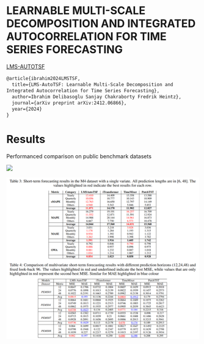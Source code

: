 # LEARNABLE MULTI-SCALE DECOMPOSITION AND INTEGRATED AUTOCORRELATION FOR TIME SERIES FORECASTING

[LMS-AUTOTSF](https://arxiv.org/pdf/2412.06866)


```
@article{ibrahim2024LMSTSF,
  title={LMS-AutoTSF: Learnable Multi-Scale Decomposition and Integrated Autocorrelation for Time Series Forecasting},
  author=Ibrahim Delibasoglu Sanjay Chakraborty Fredrik Heintz},
  journal={arXiv preprint arXiv:2412.06866},
  year={2024}
}
```

# Results

Performanced comparison on public benchmark datasets

![](images/Table-2.png)

![](images/Table-3and4.png)